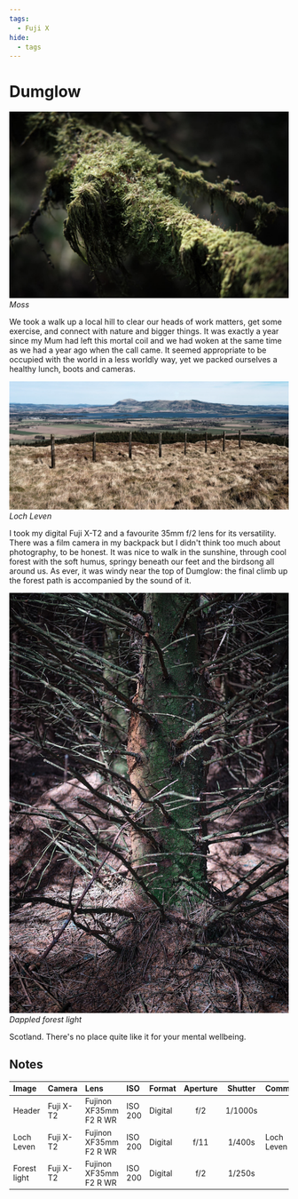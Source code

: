 ```yaml
---
tags:
  - Fuji X
hide:
  - tags
---
```

# Dumglow
![](/img/DSF7743.jpg)
*Moss*

We took a walk up a local hill to clear our heads of work matters, get some exercise, and connect with nature and bigger things. It was exactly a year since my Mum had left this mortal coil and we had woken at the same time as we had a year ago when the call came. It seemed appropriate to be occupied with the world in a less worldly way, yet we packed ourselves a healthy lunch, boots and cameras.

![](/img/DSF7767.jpg)
*Loch Leven*

I took my digital Fuji X-T2 and a favourite 35mm f/2 lens for its versatility. There was a film camera in my backpack but I didn't think too much about photography, to be honest. It was nice to walk in the sunshine, through cool forest with the soft humus, springy beneath our feet and the birdsong all around us. As ever, it was windy near the top of Dumglow: the final climb up the forest path is accompanied by the sound of it.

![](/img/DSF7748.jpg)
*Dappled forest light*

Scotland. There's no place quite like it for your mental wellbeing.

## Notes

Image|Camera|Lens|ISO|Format|Aperture|Shutter|Comment
:----|:-----|:---|:---|:----|:------:|:----:|:------
Header|Fuji X-T2|Fujinon XF35mm F2 R WR|ISO 200|Digital|f/2|1/1000s
Loch Leven|Fuji X-T2|Fujinon XF35mm F2 R WR|ISO 200|Digital|f/11|1/400s|Loch Leven
Forest light|Fuji X-T2|Fujinon XF35mm F2 R WR|ISO 200|Digital|f/2|1/250s


